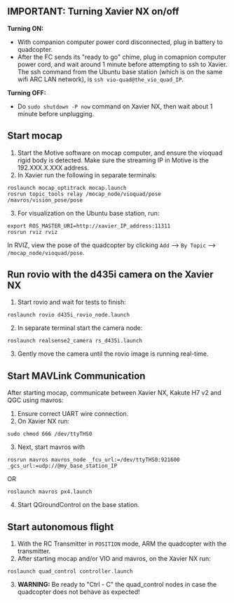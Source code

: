## IMPORTANT: Turning Xavier NX on/off
**Turning ON:**
- With companion computer power cord disconnected, plug in battery to quadcopter.
- After the FC sends its "ready to go" chime, plug in comapnion computer power cord, and wait around 1 minute before attempting to ssh to Xavier. The ssh command from the Ubuntu base station (which is on the same wifi ARC LAN network), is ```ssh vio-quad@the_vio_quad_IP```.

**Turning OFF:**
- Do `sudo shutdown -P now` command on Xavier NX, then wait about 1 minute before unplugging.

## Start mocap
1. Start the Motive software on mocap computer, and ensure the vioquad rigid body is detected. Make sure the streaming IP in Motive is the 192.XXX.X.XXX address.
2. In Xavier run the following in separate terminals:
```
roslaunch mocap_optitrack mocap.launch
rosrun topic_tools relay /mocap_node/vioquad/pose /mavros/vision_pose/pose
```
3. For visualization on the Ubuntu base station, run:
```
export ROS_MASTER_URI=http://xavier_IP_address:11311
rosrun rviz rviz
```
In RVIZ, view the pose of the quadcopter by clicking ```Add``` --> ```By Topic``` --> ```/mocap_node/vioquad/pose```.

## Run rovio with the d435i camera on the Xavier NX
1. Start rovio and wait for tests to finish:
```
roslaunch rovio d435i_rovio_node.launch
```
2. In separate terminal start the camera node:
```
roslaunch realsense2_camera rs_d435i.launch
```
3. Gently move the camera until the rovio image is running real-time.

## Start MAVLink Communication
After starting mocap, communicate between Xavier NX, Kakute H7 v2 and QGC using mavros:
1. Ensure correct UART wire connection.
2. On Xavier NX run:
```
sudo chmod 666 /dev/ttyTHS0
```
3. Next, start mavros with
```
rosrun mavros mavros_node _fcu_url:=/dev/ttyTHS0:921600 _gcs_url:=udp://@my_base_station_IP
```
OR
```
roslaunch mavros px4.launch
```
4. Start QGroundControl on the base station.

## Start autonomous flight
1. With the RC Transmitter in ```POSITION``` mode, ARM the quadcopter with the transmitter.
2. After starting mocap and/or VIO and mavros, on the Xavier NX run:
```
roslaunch quad_control controller.launch
```
3. **WARNING:** Be ready to "Ctrl - C" the quad_control nodes in case the quadcopter does not behave as expected!
